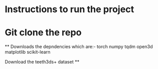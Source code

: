 # Instructions to run the project

# Git clone the repo
** Downloads the depndencies which are:-
torch
numpy
tqdm
open3d
matplotlib
scikit-learn

Download the teeth3ds+ dataset **
